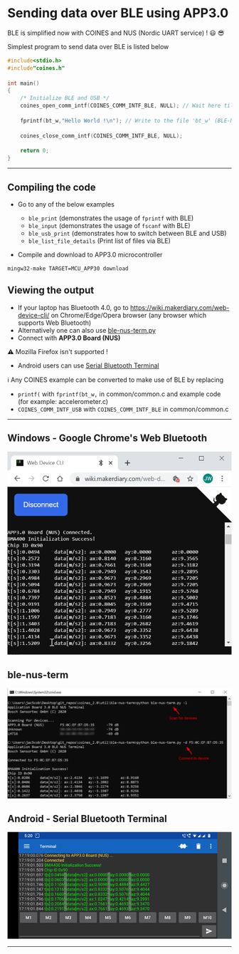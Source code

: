# Sending data over BLE using APP3.0

BLE is simplified now with COINES and NUS (Nordic UART service) ! :smiley: :sunglasses:

Simplest program to send data over BLE is listed below

```c
#include<stdio.h>
#include"coines.h"

int main()
{
    /* Initialize BLE and USB */
    coines_open_comm_intf(COINES_COMM_INTF_BLE, NULL); // Wait here till BLE is connnected

    fprintf(bt_w,"Hello World !\n"); // Write to the file 'bt_w' (BLE-Nordic UART Service)

    coines_close_comm_intf(COINES_COMM_INTF_BLE, NULL);

    return 0;
}
```
---
## Compiling the code
- Go to any of the below examples
    - `ble_print` (demonstrates the usage of `fprintf` with BLE)
    - `ble_input` (demonstrates the usage of `fscanf` with BLE)
    - `ble_usb_print` (demonstrates how to switch between BLE and USB)
    - `ble_list_file_details` (Print list of files via BLE)

- Compile and download to APP3.0 microcontroller
```
mingw32-make TARGET=MCU_APP30 download
```

## Viewing the output

- If your laptop has Bluetooth 4.0, go to https://wiki.makerdiary.com/web-device-cli/ on Chrome/Edge/Opera browser
(any browser which supports Web Bluetooth)
- Alternatively one can also use [ble-nus-term.py](../../../tools/ble-nus-term)
- Connect with **APP3.0 Board (NUS)**

:warning: Mozilla Firefox isn't supported !

-  Android users can use [Serial Bluetooth Terminal](https://play.google.com/store/apps/details?id=de.kai_morich.serial_bluetooth_terminal)

:information_source: Any COINES example can be converted to make use of BLE by replacing
-  `printf(` with `fprintf(bt_w,` in common/common.c and example code (for example: accelerometer.c)
-  `COINES_COMM_INTF_USB` with `COINES_COMM_INTF_BLE` in common/common.c
---

## Windows - Google Chrome's Web Bluetooth

![Windows_Chrome_BLE_NUS](_images/Win_Chrome_BLE_NUS.png)

## ble-nus-term

![BLE NUS terminal](_images/ble-nus-term_usage.png)

## Android - Serial Bluetooth Terminal

![Android_BLE_NUS](_images/Android_BLE_NUS.png)

---
